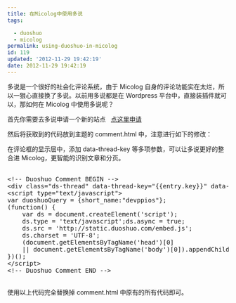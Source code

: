 ```yaml
---
title: 在Micolog中使用多说
tags: 

  - duoshuo
  - micolog
permalink: using-duoshuo-in-micolog
id: 119
updated: '2012-11-29 19:42:19'
date: 2012-11-29 19:42:19
---
```


<p>多说是一个很好的社会化评论系统，由于 Micolog 自身的评论功能实在太烂，所以一狠心直接换了多说。以前用多说都是在 Wordpress 平台中，直接装插件就可以，那如何在 Micolog 中使用多说呢？</p>
<p>首先你需要去多说申请一个新的站点 &nbsp; <a href="http://duoshuo.com/create-site/" target="_blank">点这里申请</a></p>
<p>然后将获取到的代码放到主题的 comment.html 中，注意进行如下的修改：</p>
<p>在评论框的显示层中，添加 data-thread-key 等多项参数，可以让多说更好的整合进 Micolog，更智能的识别文章和分页。<br />
&nbsp;</p>
<pre class="brush: xml;fontsize: 100; first-line: 1; ">&lt;!-- Duoshuo Comment BEGIN --&gt;
&lt;div class="ds-thread" data-thread-key="{{entry.key}}" data-title="{{entry.title}}" data-author-key="{{entry.author}}" data-category="{{category.name}}" data-url="{{ entry.link }}"&gt;&lt;/div&gt;
&lt;script type="text/javascript"&gt;
var duoshuoQuery = {short_name:"devppios"};
(function() {
	var ds = document.createElement('script');
	ds.type = 'text/javascript';ds.async = true;
	ds.src = 'http://static.duoshuo.com/embed.js';
	ds.charset = 'UTF-8';
	(document.getElementsByTagName('head')[0]
	|| document.getElementsByTagName('body')[0]).appendChild(ds);
})();
&lt;/script&gt;
&lt;!-- Duoshuo Comment END --&gt;</pre>
<p>&nbsp;<br />
使用以上代码完全替换掉 comment.html 中原有的所有代码即可。</p>
